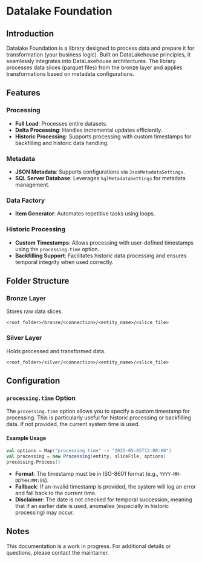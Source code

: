 # Datalake Foundation

## Introduction
Datalake Foundation is a library designed to process data and prepare it for transformation (your business logic). Built on DataLakehouse principles, it seamlessly integrates into DataLakehouse architectures. The library processes data slices (parquet files) from the bronze layer and applies transformations based on metadata configurations.

## Features

### Processing
- **Full Load**: Processes entire datasets.
- **Delta Processing**: Handles incremental updates efficiently.
- **Historic Processing**: Supports processing with custom timestamps for backfilling and historic data handling.

### Metadata
- **JSON Metadata**: Supports configurations via `JsonMetadataSettings`.
- **SQL Server Database**: Leverages `SqlMetadataSettings` for metadata management.

### Data Factory
- **Item Generator**: Automates repetitive tasks using loops.

### Historic Processing
- **Custom Timestamps**: Allows processing with user-defined timestamps using the `processing.time` option.
- **Backfilling Support**: Facilitates historic data processing and ensures temporal integrity when used correctly.

## Folder Structure

### Bronze Layer
Stores raw data slices.
```
<root_folder>/bronze/<connection>/<entity_name>/<slice_file>
```

### Silver Layer
Holds processed and transformed data.
```
<root_folder>/silver/<connection>/<entity_name>/<slice_file>
```

## Configuration

### `processing.time` Option
The `processing.time` option allows you to specify a custom timestamp for processing. This is particularly useful for historic processing or backfilling data. If not provided, the current system time is used.

#### Example Usage
```scala
val options = Map("processing.time" -> "2025-05-05T12:00:00")
val processing = new Processing(entity, sliceFile, options)
processing.Process()
```

- **Format**: The timestamp must be in ISO-8601 format (e.g., `YYYY-MM-DDTHH:MM:SS`).
- **Fallback**: If an invalid timestamp is provided, the system will log an error and fall back to the current time.
- **Disclaimer**: The date is not checked for temporal succession, meaning that if an earlier date is used, anomalies (especially in historic processing) may occur.

## Notes
This documentation is a work in progress. For additional details or questions, please contact the maintainer.

